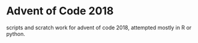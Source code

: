 # Advent of Code 2018

scripts and scratch work for advent of code 2018, attempted mostly in R
or python. 

